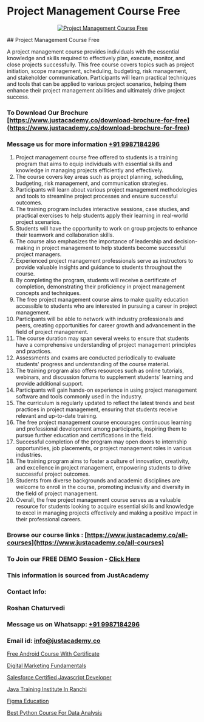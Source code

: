 # Project Management Course Free

<p align="center">
  <a href="https://justacademy.co/course-detail/pmp-certification-training">
    <img src="https://justacademy.co/storage2/course_image/1709713463_course_image.webp" alt="Project Management Course Free">
  </a>
</p>
## Project Management Course Free

A project management course provides individuals with the essential knowledge and skills required to effectively plan, execute, monitor, and close projects successfully. This free course covers topics such as project initiation, scope management, scheduling, budgeting, risk management, and stakeholder communication. Participants will learn practical techniques and tools that can be applied to various project scenarios, helping them enhance their project management abilities and ultimately drive project success.
### To Download Our Brochure [https://www.justacademy.co/download-brochure-for-free](https://www.justacademy.co/download-brochure-for-free)
### Message us for more information [+91 9987184296](https://api.whatsapp.com/send?phone=919987184296)
1) Project management course free offered to students is a training program that aims to equip individuals with essential skills and knowledge in managing projects efficiently and effectively.
2) The course covers key areas such as project planning, scheduling, budgeting, risk management, and communication strategies.
3) Participants will learn about various project management methodologies and tools to streamline project processes and ensure successful outcomes.
4) The training program includes interactive sessions, case studies, and practical exercises to help students apply their learning in real-world project scenarios.
5) Students will have the opportunity to work on group projects to enhance their teamwork and collaboration skills.
6) The course also emphasizes the importance of leadership and decision-making in project management to help students become successful project managers.
7) Experienced project management professionals serve as instructors to provide valuable insights and guidance to students throughout the course.
8) By completing the program, students will receive a certificate of completion, demonstrating their proficiency in project management concepts and techniques.
9) The free project management course aims to make quality education accessible to students who are interested in pursuing a career in project management.
10) Participants will be able to network with industry professionals and peers, creating opportunities for career growth and advancement in the field of project management.
11) The course duration may span several weeks to ensure that students have a comprehensive understanding of project management principles and practices.
12) Assessments and exams are conducted periodically to evaluate students' progress and understanding of the course material.
13) The training program also offers resources such as online tutorials, webinars, and discussion forums to supplement students' learning and provide additional support.
14) Participants will gain hands-on experience in using project management software and tools commonly used in the industry.
15) The curriculum is regularly updated to reflect the latest trends and best practices in project management, ensuring that students receive relevant and up-to-date training.
16) The free project management course encourages continuous learning and professional development among participants, inspiring them to pursue further education and certifications in the field.
17) Successful completion of the program may open doors to internship opportunities, job placements, or project management roles in various industries.
18) The training program aims to foster a culture of innovation, creativity, and excellence in project management, empowering students to drive successful project outcomes.
19) Students from diverse backgrounds and academic disciplines are welcome to enroll in the course, promoting inclusivity and diversity in the field of project management.
20) Overall, the free project management course serves as a valuable resource for students looking to acquire essential skills and knowledge to excel in managing projects effectively and making a positive impact in their professional careers.

### Browse our course links : [https://www.justacademy.co/all-courses](https://www.justacademy.co/all-courses) 
### To Join our FREE DEMO Session - [Click Here](https://www.justacademy.co/register-for-course-demo)


### This information is sourced from JustAcademy
### Contact Info:
### Roshan Chaturvedi
### Message us on Whatsapp: [+91 9987184296](https://api.whatsapp.com/send?phone=919987184296)
### Email id: [info@justacademy.co](mailto:info@justacademy.co)
                
[Free Android Course With Certificate](https://www.linkedin.com/pulse/free-android-course-certificate-justacademy-mumbai-4iwvc/)

[Digital Marketing Fundamentals](https://www.linkedin.com/pulse/digital-marketing-fundamentals-justacademy-cupertino-1kkmc?trackingId=kv0TVWINwF3cjPer9tHlmg%3D%3D&lipi=urn%3Ali%3Apage%3Ad_flagship3_company_admin%3BzQv8YsYPTiCPDkVRvYwOog%3D%3D)

[Salesforce Certified Javascript Developer](https://medium.com/@mahi3106/salesforce-certified-javascript-developer-f9d9e0a59aa3)

[Java Training Institute In Ranchi](https://medium.com/@shivamja27/java-training-institute-in-ranchi-b4b0b964badf)

[Figma Education](https://justacademyin.github.io/justacademy/figma-education)

[Best Python Course For Data Analysis](https://justacademyin.github.io/justacademy/best-python-course-for-data-analysis)

